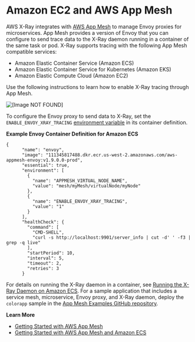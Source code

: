 # Amazon EC2 and AWS App Mesh<a name="xray-services-appmesh"></a>

AWS X\-Ray integrates with [AWS App Mesh](https://docs.aws.amazon.com//app-mesh/latest/userguide/what-is-app-mesh.html) to manage Envoy proxies for microservices\. App Mesh provides a version of Envoy that you can configure to send trace data to the X\-Ray daemon running in a container of the same task or pod\. X\-Ray supports tracing with the following App Mesh compatible services: 
+ Amazon Elastic Container Service \(Amazon ECS\)
+ Amazon Elastic Container Service for Kubernetes \(Amazon EKS\)
+ Amazon Elastic Compute Cloud \(Amazon EC2\)

Use the following instructions to learn how to enable X\-Ray tracing through App Mesh\.

![\[Image NOT FOUND\]](http://docs.aws.amazon.com/xray/latest/devguide/images/appmesh-traceContents.png)

To configure the Envoy proxy to send data to X\-Ray, set the `ENABLE_ENVOY_XRAY_TRACING` [environment variable](https://docs.aws.amazon.com//app-mesh/latest/userguide/envoy.html#envoy-config) in its container definition\.

**Example Envoy Container Definition for Amazon ECS**  

```
{
      "name": "envoy",
      "image": "111345817488.dkr.ecr.us-west-2.amazonaws.com/aws-appmesh-envoy:v1.9.0.0-prod",
      "essential": true,
      "environment": [
        {
          "name": "APPMESH_VIRTUAL_NODE_NAME",
          "value": "mesh/myMesh/virtualNode/myNode"
        },
        {
          "name": "ENABLE_ENVOY_XRAY_TRACING",
          "value": "1"
        }
      ],
      "healthCheck": {
        "command": [
          "CMD-SHELL",
          "curl -s http://localhost:9901/server_info | cut -d' ' -f3 | grep -q live"
        ],
        "startPeriod": 10,
        "interval": 5,
        "timeout": 2,
        "retries": 3
      }
```

For details on running the X\-Ray daemon in a container, see [Running the X\-Ray Daemon on Amazon ECS](xray-daemon-ecs.md)\. For a sample application that includes a service mesh, microservice, Envoy proxy, and X\-Ray daemon, deploy the `colorapp` sample in the [App Mesh Examples GitHub repository](https://github.com/aws/aws-app-mesh-examples/tree/master/examples)\.

**Learn More**
+ [Getting Started with AWS App Mesh](https://docs.aws.amazon.com/app-mesh/latest/userguide/getting_started.html)
+ [Getting Started with AWS App Mesh and Amazon ECS](https://docs.aws.amazon.com/app-mesh/latest/userguide/mesh-getting-started-ecs.html)